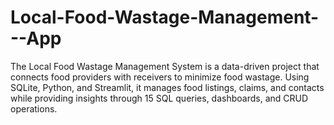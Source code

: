 # Local-Food-Wastage-Management---App
The Local Food Wastage Management System is a data-driven project that connects food providers with receivers to minimize food wastage. Using SQLite, Python, and Streamlit, it manages food listings, claims, and contacts while providing insights through 15 SQL queries, dashboards, and CRUD operations.
